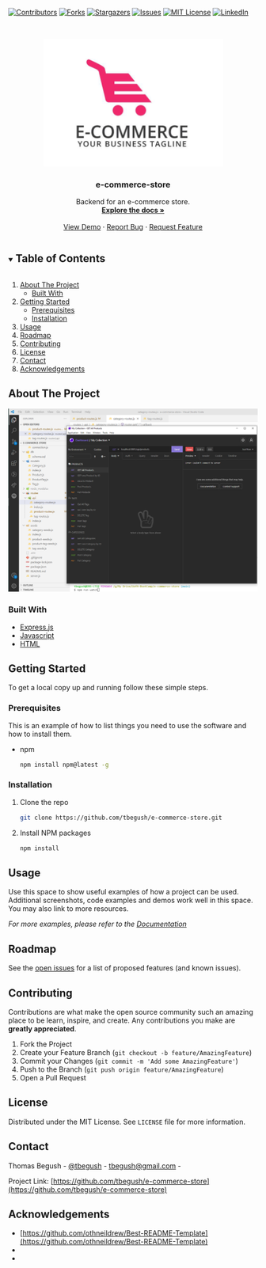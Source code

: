 <!--
*** Thanks for checking out the Best-README-Template. If you have a suggestion
*** that would make this better, please fork the repo and create a pull request
*** or simply open an issue with the tag "enhancement".
*** Thanks again! Now go create something AMAZING! :D
***
*** Forked from othneildrew/Best-README-Template
***
*** To avoid retyping too much info. Do a search and replace for the following:
*** github_username, repo_name, twitter_handle, email, project_title, project_description
*** tbegush, e-commerce-store, @tbegush, tbegush@gmail.com, e-commerce-store, A search for github repositories!
-->



<!-- PROJECT SHIELDS -->
<!--
*** I'm using markdown "reference style" links for readability.
*** Reference links are enclosed in brackets [ ] instead of parentheses ( ).
*** See the bottom of this document for the declaration of the reference variables
*** for contributors-url, forks-url, etc. This is an optional, concise syntax you may use.
*** https://www.markdownguide.org/basic-syntax/#reference-style-links
-->
[![Contributors][contributors-shield]][contributors-url]
[![Forks][forks-shield]][forks-url]
[![Stargazers][stars-shield]][stars-url]
[![Issues][issues-shield]][issues-url]
[![MIT License][license-shield]][license-url]
[![LinkedIn][linkedin-shield]][linkedin-url]



<!-- PROJECT LOGO -->
<br />
<p align="center">
  <a href="https://github.com/tbegush/e-commerce-store">
    <img src="./e-commerce-store-logo.png" alt="Logo" width="363" height=auto>
  </a>

  <h3 align="center">e-commerce-store</h3>

  <p align="center">
    Backend for an e-commerce store.
    <br />
    <a href="https://github.com/tbegush/e-commerce-store"><strong>Explore the docs »</strong></a>
    <br />
    <br />
    <a href="https://github.com/tbegush/e-commerce-store">View Demo</a>
    ·
    <a href="https://github.com/tbegush/e-commerce-store/issues">Report Bug</a>
    ·
    <a href="https://github.com/tbegush/e-commerce-store/issues">Request Feature</a>
  </p>
</p>



<!-- TABLE OF CONTENTS -->
<details open="open">
  <summary><h2 style="display: inline-block">Table of Contents</h2></summary>
  <ol>
    <li>
      <a href="#about-the-project">About The Project</a>
      <ul>
        <li><a href="#built-with">Built With</a></li>
      </ul>
    </li>
    <li>
      <a href="#getting-started">Getting Started</a>
      <ul>
        <li><a href="#prerequisites">Prerequisites</a></li>
        <li><a href="#installation">Installation</a></li>
      </ul>
    </li>
    <li><a href="#usage">Usage</a></li>
    <li><a href="#roadmap">Roadmap</a></li>
    <li><a href="#contributing">Contributing</a></li>
    <li><a href="#license">License</a></li>
    <li><a href="#contact">Contact</a></li>
    <li><a href="#acknowledgements">Acknowledgements</a></li>
  </ol>
</details>



<!-- ABOUT THE PROJECT -->
## About The Project

![Note Taker App](/e-commerce-store-screenshot.png)


### Built With

* [Express.js]()
* [Javascript]()
* [HTML]()



<!-- GETTING STARTED -->
## Getting Started

To get a local copy up and running follow these simple steps.

### Prerequisites

This is an example of how to list things you need to use the software and how to install them.
* npm
  ```sh
  npm install npm@latest -g
  ```

### Installation

1. Clone the repo
   ```sh
   git clone https://github.com/tbegush/e-commerce-store.git
   ```
2. Install NPM packages
   ```sh
   npm install
   ```



<!-- USAGE EXAMPLES -->
## Usage

Use this space to show useful examples of how a project can be used. Additional screenshots, code examples and demos work well in this space. You may also link to more resources.

_For more examples, please refer to the [Documentation](https://example.com)_



<!-- ROADMAP -->
## Roadmap

See the [open issues](https://github.com/tbegush/e-commerce-store/issues) for a list of proposed features (and known issues).



<!-- CONTRIBUTING -->
## Contributing

Contributions are what make the open source community such an amazing place to be learn, inspire, and create. Any contributions you make are **greatly appreciated**.

1. Fork the Project
2. Create your Feature Branch (`git checkout -b feature/AmazingFeature`)
3. Commit your Changes (`git commit -m 'Add some AmazingFeature'`)
4. Push to the Branch (`git push origin feature/AmazingFeature`)
5. Open a Pull Request

<!-- LICENSE -->
## License

Distributed under the MIT License. See `LICENSE` file for more information.

<!-- CONTACT -->
## Contact

Thomas Begush - [@tbegush](https://twitter.com/tbegush) - tbegush@gmail.com - 

Project Link: [https://github.com/tbegush/e-commerce-store](https://github.com/tbegush/e-commerce-store)



<!-- ACKNOWLEDGEMENTS -->
## Acknowledgements

* [https://github.com/othneildrew/Best-README-Template](https://github.com/othneildrew/Best-README-Template)
* []()
* []()

<!-- MARKDOWN LINKS & IMAGES -->
<!-- https://www.markdownguide.org/basic-syntax/#reference-style-links -->
[contributors-shield]: https://img.shields.io/github/contributors/tbegush/e-commerce-store.svg?style=for-the-badge
[contributors-url]: https://github.com/tbegush/e-commerce-store/graphs/contributors
[forks-shield]: https://img.shields.io/github/forks/tbegush/e-commerce-store.svg?style=for-the-badge
[forks-url]: https://github.com/tbegush/e-commerce-store/network/members
[stars-shield]: https://img.shields.io/github/stars/tbegush/e-commerce-store.svg?style=for-the-badge
[stars-url]: https://github.com/tbegush/e-commerce-store/stargazers
[issues-shield]: https://img.shields.io/github/issues/tbegush/e-commerce-store.svg?style=for-the-badge
[issues-url]: https://github.com/tbegush/e-commerce-store/issues
[license-shield]: https://img.shields.io/github/license/tbegush/e-commerce-store.svg?style=for-the-badge
[license-url]: https://raw.githubusercontent.com/tbegush/e-commerce-store/master/LICENSE
[linkedin-shield]: https://img.shields.io/badge/-LinkedIn-black.svg?style=for-the-badge&logo=linkedin&colorB=555
[linkedin-url]: https://linkedin.com/in/tbegush
